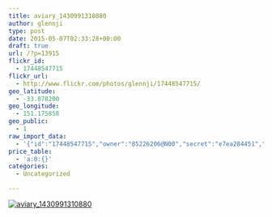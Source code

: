 ```yaml
---
title: aviary_1430991310880
author: glennji
type: post
date: 2015-05-07T02:33:28+00:00
draft: true
url: /?p=13915
flickr_id:
  - 17448547715
flickr_url:
  - http://www.flickr.com/photos/glennji/17448547715/
geo_latitude:
  - -33.878200
geo_longitude:
  - 151.175858
geo_public:
  - 1
raw_import_data:
  - '{"id":"17448547715","owner":"85226206@N00","secret":"e7ea284451","server":"5333","farm":6,"title":"aviary_1430991310880","ispublic":0,"isfriend":0,"isfamily":0,"description":{"_content":""},"dateupload":"1431163189","lastupdate":"1431163191","datetaken":"2015-05-07 02:33:28","datetakengranularity":0,"datetakenunknown":"1","ownername":"glennji","tags":"","machine_tags":"","originalsecret":"eede35c8b6","originalformat":"jpg","latitude":"-33.878200","longitude":"151.175858","accuracy":"16","context":0,"place_id":"qRcYmO1QUrMZuclZ","woeid":"1094076","geo_is_family":0,"geo_is_friend":0,"geo_is_contact":0,"geo_is_public":0,"media":"photo","media_status":"ready","url_o":"https://farm6.staticflickr.com/5333/17448547715_eede35c8b6_o.jpg","height_o":"1000","width_o":"750"}'
price_table:
  - 'a:0:{}'
categories:
  - Uncategorized

---
```

<p class="flickr-image">
  <a href="http://www.flickr.com/photos/glennji/17448547715/" class="flickr-link"><img src="http://i1.wp.com/glennji.com/wp-content/uploads/2015/05/17448547715_eede35c8b6_o.jpg?fit=1024%2C1024" width="" height="" alt="aviary_1430991310880" class="keyring-img" /></a>
</p>
